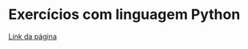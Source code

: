 # Exercícios com linguagem Python

[Link da página](https://jocile.com/Programador/Lista+de+p%C3%A1ginas+em+Programador)
